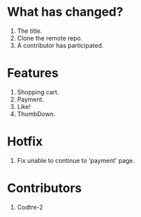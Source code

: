 # What has changed?
1. The title.
2. Clone the remote repo.
3. A contributor has participated.

# Features
1. Shopping cart.
2. Payment.
3. Like!
4. ThumbDown.

# Hotfix
1. Fix unable to continue to 'payment' page.

# Contributors
1. Codtre-2

